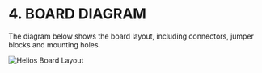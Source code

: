 # 4. BOARD DIAGRAM

The diagram below shows the board layout, including connectors, jumper blocks and mounting holes.

![Helios Board Layout](broken-reference)
